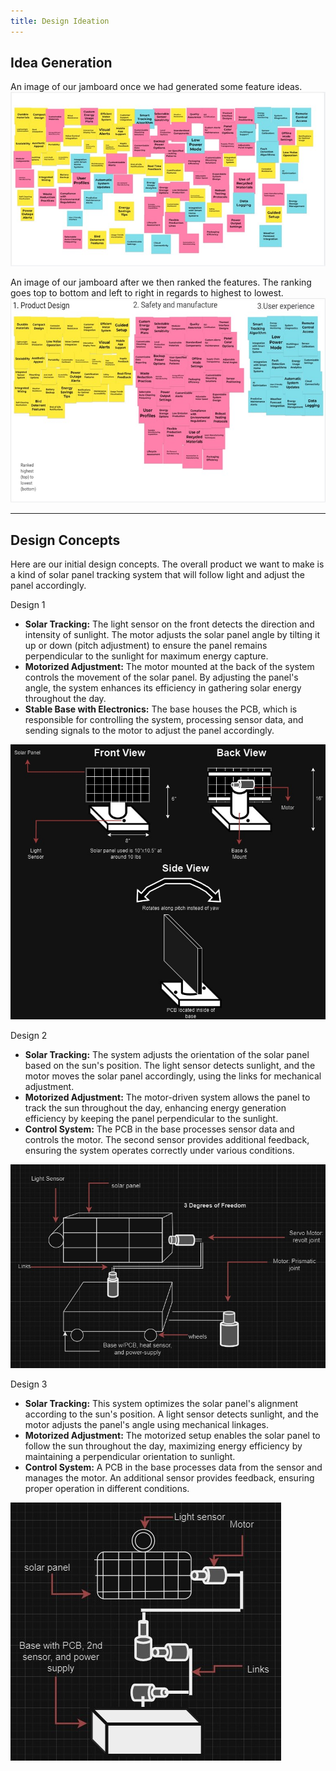 ```yaml
---
title: Design Ideation
---
```


## Idea Generation <br />
An image of our jamboard once we had generated some feature ideas.
![Initial board](images/DIJam1.jpg)

An image of our jamboard after we then ranked the features. The ranking goes top to bottom and left to right in regards to highest to lowest.
![Ranked board](images/DIJam2.jpg)

---

## Design Concepts <br />
Here are our initial design concepts. The overall product we want to make is a kind of solar panel tracking system that will follow light and adjust the panel accordingly.

Design 1 <br />
* **Solar Tracking:** The light sensor on the front detects the direction and intensity of sunlight. The motor adjusts the solar panel angle by tilting it up or down (pitch adjustment) to ensure the panel remains perpendicular to the sunlight for maximum energy capture.
* **Motorized Adjustment:** The motor mounted at the back of the system controls the movement of the solar panel. By adjusting the panel's angle, the system enhances its efficiency in gathering solar energy throughout the day.
* **Stable Base with Electronics:** The base houses the PCB, which is responsible for controlling the system, processing sensor data, and sending signals to the motor to adjust the panel accordingly.

![Design 1](images/Design1.png)


Design 2 <br />
* **Solar Tracking:** The system adjusts the orientation of the solar panel based on the sun's position. The light sensor detects sunlight, and the motor moves the solar panel accordingly, using the links for mechanical adjustment.
* **Motorized Adjustment:** The motor-driven system allows the panel to track the sun throughout the day, enhancing energy generation efficiency by keeping the panel perpendicular to the sunlight.
* **Control System:** The PCB in the base processes sensor data and controls the motor. The second sensor provides additional feedback, ensuring the system operates correctly under various conditions.

![Design 2](images/Design2.png)


Design 3 <br />
* **Solar Tracking:** This system optimizes the solar panel's alignment according to the sun's position. A light sensor detects sunlight, and the motor adjusts the panel's angle using mechanical linkages.
* **Motorized Adjustment:** The motorized setup enables the solar panel to follow the sun throughout the day, maximizing energy efficiency by maintaining a perpendicular orientation to sunlight.
* **Control System:** A PCB in the base processes data from the sensor and manages the motor. An additional sensor provides feedback, ensuring proper operation in different conditions.

![Design 3](images/Design3.png)
